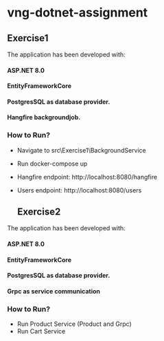 # vng-dotnet-assignment

## Exercise1
The application has been developed with:
#### ASP.NET 8.0
#### EntityFrameworkCore
#### **PostgresSQL** as database provider.
#### Hangfire backgroundjob.
### How to Run?
- Navigate to src\Exercise1\BackgroundService
- Run docker-compose up
- Hangfire endpoint: http://localhost:8080/hangfire
- Users endpoint: http://localhost:8080/users

  ## Exercise2
The application has been developed with:
#### ASP.NET 8.0
#### EntityFrameworkCore
#### **PostgresSQL** as database provider.
#### Grpc as service communication
### How to Run?
- Run Product Service (Product and Grpc)
- Run Cart Service
